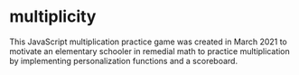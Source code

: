 # multiplicity
This JavaScript multiplication practice game was created in March 2021 to motivate an elementary schooler in remedial math to practice multiplication by implementing personalization functions and a scoreboard.
